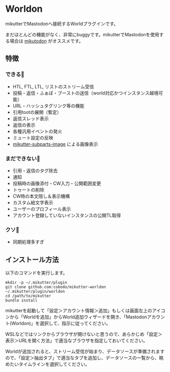 # Worldon
mikutterでMastodonへ接続するWorldプラグインです。

まだほとんどの機能がなく、非常にbuggyです。mikutterでMastodonを使用する場合は [mikutodon](https://github.com/sora0920/mikutodon) がオススメです。

## 特徴
### できる🙆
- HTL, FTL, LTL, リストのストリーム受信
- 投稿・返信・ふぁぼ・ブーストの送信（world対応かつインスタンス越境可能）
- URL・ハッシュタグリンク等の機能
- 引用tootの展開（暫定）
- 返信スレッド表示
- 返信の表示
- 各種汎用イベントの発火
- ミュート設定の反映
- [mikutter-subparts-image](https://github.com/moguno/mikutter-subparts-image) による画像表示

### まだできない🙅
- 引用・返信のタグ除去
- 通知
- 投稿時の画像添付・CW入力・公開範囲変更
- トゥートの削除
- CW時の本文隠し＆表示機構
- カスタム絵文字表示
- ユーザーのプロフィール表示
- アカウント登録していないインスタンスの公開TL取得

### クソ💩
- 同期処理多すぎ

## インストール方法
以下のコマンドを実行します。

```shell-session
mkdir -p ~/.mikutter/plugin
git clone github.com:cobodo/mikutter-worldon ~/.mikutter/plugin/worldon
cd /path/to/mikutter
bundle install
```

mikutterを起動して「設定＞アカウント情報＞追加」もしくは画面左上のアイコンから「Worldを追加」からWorld追加ウィザードを開き、「Mastodonアカウント(Worldon)」を選択して、指示に従ってください。

WSLなどではリンクからブラウザが開けないと思うので、あらかじめ「設定＞表示＞URLを開く方法」で適当なブラウザを指定しておいてください。

Worldが追加されると、ストリーム受信が始まり、データソースが準備されますので、「設定＞抽出タブ」で適当なタブを追加し、データソースの一覧から、眺めたいタイムラインを選択してください。

